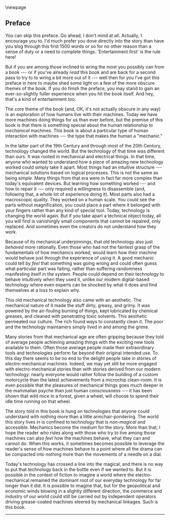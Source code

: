 
\newpage

<div style="page-break-before:always;"></div>  
  
[//]: # (./two_preface.md)

[//]: # (This is _two_ underscore preface because it should come after the diagrams.)


## Preface 

You can skip this preface. Go ahead, I don't mind at all. Actually, I encourage you to. I'd much prefer you dove directly into the story than have you slog through this first 1500 words or so for no other reason than a sense of duty or a need to complete things. 'Entertainment first' is the rule here!

But if you are among those inclined to wring the most you possibly can from a book --- or if you've already _read_ this book and are back for a second pass to try to to wring a bit more out of it --- well then for you I've got this preface in here to maybe shed some light on a few of the more obscure themes of the book. If you do finish the preface, you may stand to gain an ever-so-slightly fuller experience when you hit the book itself. And hey, that's a kind of entertainment too.

The core theme of the book (and, OK, it's not actually obscure in any way) is an exploration of how humans live with their machines. Today we have more machines doing things for us than ever before, but the premise of this book is that there is something special about the human relationship to _mechanical_ machines. This book is about a particular type of human interaction with machines  --- the type that makes the human a "mechanic."

In the latter part of the 19th Century and through most of the 20th Century, technology changed the world. But the technology of that time was different than ours. It was rooted in mechanical and electrical things. In that time, anyone who wanted to understand how a piece of amazing new technology worked could simply take it apart. Most things had an intuitive structure --- mechanical solutions based on logical processes. This is not the same as being _simple_. Many things from that era were in fact far more complex than today's equivalent devices. But learning how something worked --- and how to repair it --- only required a willingness to disassemble (and, following that, a whole lot of experience doing it). Most parts also had a macroscopic quality. They worked on a human scale. You could see the parts without magnification, you could place a part where it belonged with your fingers rather than any kind of special tool. Today, technology is changing the world again. But if you take apart a technical object today, all you will find is vanishingly small components that cannot be repaired, only replaced. And sometimes even the creators do not understand how they work.

Because of its mechanical underpinnings, that old technology also just _behaved_ more rationally. Even those who had not the faintest grasp of the fundamentals of how mechanics worked, would learn how their machine would behave just through the experience of using it. A good mechanic could tell by _feel_ that something was going wrong and could often guess what particular part was failing, rather than suffering randomness manifesting itself in the system. People could depend on their technology to behave intuitively when they used it, unlike our modern digital-based technology where even experts can be shocked by what it does and find themselves at a loss to explain why.

This old mechanical technology also came with an aesthetic. The mechanical nature of it made the stuff dirty, greasy, and grimy. It was powered by the air-fouling burning of things, kept lubricated by chemical greases, and cleaned with penetrating toxic solvents. This aesthetic permeated our culture. The rich found ways to constantly clean it. The poor and the technology maintainers simply lived in and among the grime.

Many stories from that mechanical age are often gripping because they told of average people achieving amazing things with the exciting new tools available to them. Often those average people made their extraordinary tools and technologies perform far beyond their original intended use. To this day there seems to be no end to the delight people take in stories of electro-mechanical machines. Indeed, we may yet still be more engaged with electro-mechanical stories than with stories derived from our modern technology: nearly everyone would rather follow the building of a custom motorcycle than the latest achievements from a microchip clean-room. It is even possible that the pleasures of mechanical things goes much deeper in the mammalian psyche than just human consciousness --- it has been shown that wild mice in a forest, given a wheel, will choose to spend their idle time running on that wheel.

The story told in this book is hung on technologies that anyone could understand with nothing more than a little armchair-pondering. The world this story lives in is confined to technology that is _non-magical_ and accessible. Mechanics become the medium for the story. More than that, I hope the reader who rides along with those who try to live among those machines can also _feel_ how the machines behave, what they can and cannot do. When this works, it sometimes becomes possible to leverage the reader's sense of how machines behave to a point where all the drama can be compacted into nothing more than the movements of a needle on a dial. 

Today's technology has crossed a line into the magical, and there is no way to put that technology back in the bottle even if we wanted to. But it is possible in the context of fiction to imagine a world where the electro-mechanical remained the dominant root of our everyday technology for far longer than it did. It is possible to imagine that, but for the geopolitical and economic winds blowing in a slightly different direction, the commerce and industry of our world could still be carried out by independent operators driving grease-coated machines steered by mechanical linkages. Such is this book.

--------------------------------------------------------------------------------



